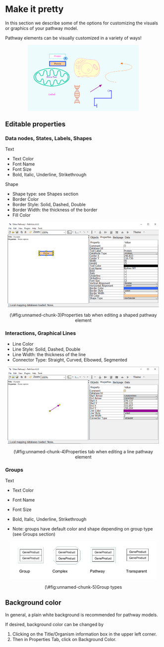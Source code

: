 


# Make it pretty 

In this section we describe some of the options for customizing the visuals or graphics of your pathway model. 

Pathway elements can be visually customized in a variety of ways!


<img src="images/screenshots/colors.png" width="358" style="display: block; margin: auto;" />

## Editable properties


### Data nodes, States, Labels, Shapes
Text

* Text Color
* Font Name
* Font Size
* Bold, Italic, Underline, Strikethrough

Shape 

* Shape type: see Shapes section
* Border Color
* Border Style: Solid, Dashed, Double
* Border Width: the thickness of the border
* Fill Color

<div class="figure" style="text-align: center">
<img src="images/screenshots/shape-properties.png" alt="Properties tab when editing a shaped pathway element" width="488" />
<p class="caption">(\#fig:unnamed-chunk-3)Properties tab when editing a shaped pathway element</p>
</div>

### Interactions, Graphical Lines
* Line Color 
* Line Style: Solid, Dashed, Double
* Line Width: the thickness of the line
* Connector Type: Straight, Curved, Elbowed, Segmented


<div class="figure" style="text-align: center">
<img src="images/screenshots/line-properties.png" alt="Properties tab when editing a line pathway element" width="488" />
<p class="caption">(\#fig:unnamed-chunk-4)Properties tab when editing a line pathway element</p>
</div>

### Groups 
Text

* Text Color
* Font Name
* Font Size
* Bold, Italic, Underline, Strikethrough

* Note: groups have default color and shape depending on group type (see Groups section)
<div class="figure" style="text-align: center">
<img src="images/screenshots/group-types.png" alt="Group types" width="474" />
<p class="caption">(\#fig:unnamed-chunk-5)Group types</p>
</div>

## Background color 

In general, a plain white background is recommended for pathway models. 

If desired, background color can be changed by 
1. Clicking on the Title/Organism information box in the upper left corner. 
2. Then in Properties Tab, click on Background Color.

